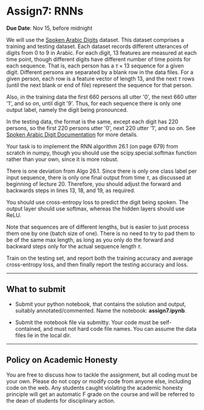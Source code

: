 <!--
.. title: CSCI4390-6390 Assign7
.. slug: dm_assign7
.. date: 2022-11-08 20:23:01 UTC-04:00
.. tags: 
.. category: 
.. link: 
.. description: 
.. has_math: True
.. type: text
-->

# Assign7: RNNs

**Due Date**: Nov 15, before midnight

We will use the [Spoken Arabic
Digits](https://archive.ics.uci.edu/ml/datasets/Spoken+Arabic+Digit)
dataset. This dataset comprises a training and testing dataset. Each dataset
records different utterances of digits from 0 to 9 in Arabic. For each
digit, 13 features are measured at each time point, though different digits
have different number of time points for each sequence. That is, each person
has a $\tau \times 13$ sequence for a given digit. Different persons are
separated by a blank row in the data files. For a given person, each row is
a feature vector of length 13, and the next $\tau$ rows (until the next
blank or end of file) represent the sequence for that person. 

Also, in the training data the first 660 persons all utter '0', the next 660
utter '1', and so on, until digit '9'. Thus, for each sequence there is only one output label,
namely the digit being pronounced. 

In the testing data, the format is the same, except each digit has 220
persons, so the first 220 persons utter '0', next 220 utter '1', and so on.
See [Spoken Arabic Digit Documentation](https://archive.ics.uci.edu/ml/machine-learning-databases/00195/documentation.html) for more details.

Your task is to implement the RNN algorithm 26.1 (on page 679) from scratch
in numpy, though you should use the scipy.special.softmax function rather than your own,
since it is more robust.

There is one deviation from Algo 26.1. Since there is only one class label
per input sequence, there is only one final output from time $\tau$, as
discussed at beginning of lecture 20. Therefore, you should adjust the
forward and backwards steps in lines 13, 18, and 19, as required.

You should use cross-entropy loss to predict the digit being spoken. The
output layer should use softmax, whereas the hidden layers should use ReLU. 

Note that sequences are of different lengths, but is easier to just process them one
by one (batch size of one). There is no need to try to pad them to be of the same max length, as
long as you only do the forward and backward steps only for the actual sequence
length $\tau$.

Train
on the testing set, and report both the training accuracy and average
cross-entropy loss, and then finally report the testing accuracy and loss.

---

## What to submit

* Submit your python notebook, that contains the solution and output,
suitably annotated/commented. Name the notebook: **assign7.ipynb**.


* Submit the notebook file via submitty. Your code must be self-contained,
    and must not hard code file names. You can assume the data files lie in
    the local dir.

---

## Policy on Academic Honesty

You are free to discuss how to tackle the assignment, but all coding
must be your own. Please do not copy or modify code from anyone else,
including code on the web. Any students caught violating the academic
honesty principle will get an automatic F grade on the course and will
be referred to the dean of students for disciplinary action.

